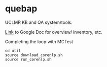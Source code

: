# quebap
UCLMR KB and QA system/tools.

[Link](https://docs.google.com/document/d/1AaynDviR26bqofoImEcPxQgBcpvRBIcgLjScn-Hr6xk/edit) to Google Doc for overview/ inventory, etc.

Completing the loop with MCTest
```
cd util
source download_corenlp.sh
source run_corenlp.sh
```
